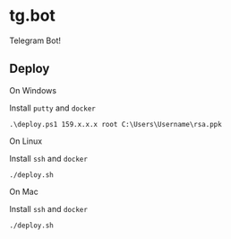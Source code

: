 # tg.bot

Telegram Bot!

## Deploy

On Windows

Install `putty` and `docker`

`.\deploy.ps1 159.x.x.x root C:\Users\Username\rsa.ppk`

On Linux

Install `ssh` and `docker`

`./deploy.sh`

On Mac

Install `ssh` and `docker`

`./deploy.sh`